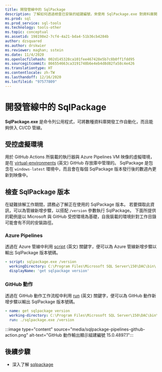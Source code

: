 ```yaml
---
title: 開發管線中的 SqlPackage
description: 了解如何透過檢查已安裝的組建編號，來使用 SqlPackage.exe 對資料庫開發管線進行疑難排解。
ms.prod: sql
ms.prod_service: sql-tools
ms.technology: tools-other
ms.topic: conceptual
ms.assetid: 198198e2-7cf4-4a21-bda4-51b36cb4284b
author: dzsquared
ms.author: drskwier
ms.reviewer: maghan; sstein
ms.date: 11/4/2020
ms.openlocfilehash: 002d145328ca101fee467428e5b7c8b0ff1fdd95
ms.sourcegitcommit: 866554663ca3191748b6e4eb4d8d82fa58c4e426
ms.translationtype: HT
ms.contentlocale: zh-TW
ms.lasthandoff: 12/16/2020
ms.locfileid: "97577809"
---
```

# <a name="sqlpackage-in-development-pipelines"></a>開發管線中的 SqlPackage

**SqlPackage.exe** 是命令列公用程式，可將數種資料庫開發工作自動化，而且能夠併入 CI/CD 管線。

## <a name="managed-virtual-environments"></a>受控虛擬環境

用於 GitHub Actions 所裝載的執行器與 Azure Pipelines VM 映像的虛擬環境，是在 [virtual-environments](https://github.com/actions/virtual-environments) \(英文\) GitHub 存放庫中管理的。  SqlPackage 是包含在 `windows-latest` 環境中，而且會在每個 SqlPackage 版本發行後的數週內更新到映像中。

## <a name="checking-the-sqlpackage-version"></a>檢查 SqlPackage 版本

在疑難排解工作期間，請務必了解正在使用的 SqlPackage 版本。  若要擷取此資訊，可以為管線新增步驟，以搭配 `/version` 參數執行 SqlPackage。  下面所提供的範例是以 Microsoft 與 GitHub 受控環境為基礎，自我裝載的環境針對工作目錄可能會有不同的安裝路徑。

### <a name="azure-pipelines"></a>Azure Pipelines

透過在 Azure 管線中利用 [script](https://docs.microsoft.com/azure/devops/pipelines/yaml-schema#script) \(英文\) 關鍵字，便可以為 Azure 管線新增步驟以輸出 SqlPackage 版本號碼。

```yaml
- script: sqlpackage.exe /version
  workingDirectory: C:\Program Files\Microsoft SQL Server\150\DAC\bin\
  displayName: 'get sqlpackage version'
```

### <a name="github-actions"></a>GitHub 動作

透過在 GitHub 動作工作流程中利用 [run](https://docs.github.com/en/free-pro-team@latest/actions/reference/workflow-syntax-for-github-actions) \(英文\) 關鍵字，便可以為 GitHub 動作新增步驟以輸出 SqlPackage 版本號碼。

```yaml
- name: get sqlpackage version
  working-directory: C:\Program Files\Microsoft SQL Server\150\DAC\bin\
  run: ./sqlpackage.exe /version
```

:::image type="content" source="media/sqlpackage-pipelines-github-action.png" alt-text="GitHub 動作輸出顯示組建編號 15.0.4897.1":::

## <a name="next-steps"></a>後續步驟

- 深入了解 [sqlpackage](sqlpackage.md)
